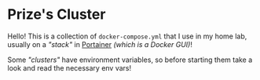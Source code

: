 # Prize's Cluster

Hello! This is a collection of `docker-compose.yml` that I use in my home lab, usually on a _"stack"_ in [Portainer](https://www.portainer.io) _(which is a Docker GUI)_!

Some _"clusters"_ have environment variables, so before starting them take a look and read the necessary env vars!